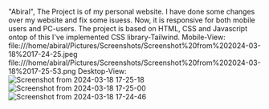 "Abiral", The Project is of my personal website. I have done some changes over my website and fix some isuess. Now, it is responsive for both mobile users and PC-users. The project is based on HTML, CSS and Javascript ontop of this I've implemented CSS library-Tailwind.
Mobile-View: 
file:///home/abiral/Pictures/Screenshots/Screenshot%20from%202024-03-18%2017-24-25.jpeg
file:///home/abiral/Pictures/Screenshots/Screenshot%20from%202024-03-18%2017-25-53.png
Desktop-View:
![Screenshot from 2024-03-18 17-25-18](https://github.com/abiral2057/Abiral/assets/98310348/5c598231-4ae0-473c-908b-da04d3a63d24)
![Screenshot from 2024-03-18 17-25-00](https://github.com/abiral2057/Abiral/assets/98310348/9062f11f-5a51-457c-92a8-1a078fdc956e)
![Screenshot from 2024-03-18 17-24-46](https://github.com/abiral2057/Abiral/assets/98310348/67a3bed6-55cf-4c12-a54d-90c37ac25769)


